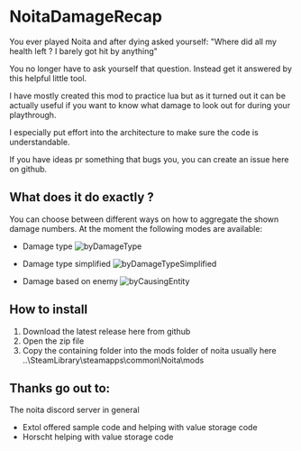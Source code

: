 # NoitaDamageRecap
You ever played Noita and after dying asked yourself: "Where did all my health left ? I barely got hit by anything"

You no longer have to ask yourself that question. Instead get it answered by this helpful little tool.

I have mostly created this mod to practice lua but as it turned out it can be actually useful if you want to know what damage to look out for during your playthrough.

I especially put effort into the architecture to make sure the code is understandable.

If you have ideas pr something that bugs you, you can create an issue here on github.

## What does it do exactly ?

You can choose between different ways on how to aggregate the shown damage numbers. At the moment the following modes are available:

* Damage type
![byDamageType](https://user-images.githubusercontent.com/5954939/148972341-35f9b5c2-bc38-430f-a46a-6b918610f340.jpg)

* Damage type simplified
![byDamageTypeSimplified](https://user-images.githubusercontent.com/5954939/148972361-144b32d6-caa4-4d59-a431-937ccd29d45e.jpg)

* Damage based on enemy
![byCausingEntity](https://user-images.githubusercontent.com/5954939/148972373-c9bbef5d-abcf-4c21-b289-b5df331e7d8a.jpg)

## How to install
1) Download the latest release here from github
2) Open the zip file
3) Copy the containing folder into the mods folder of noita usually here ..\SteamLibrary\steamapps\common\Noita\mods


## Thanks go out to:
The noita discord server in general

- Extol offered sample code and helping with value storage code
- Horscht helping with value storage code
